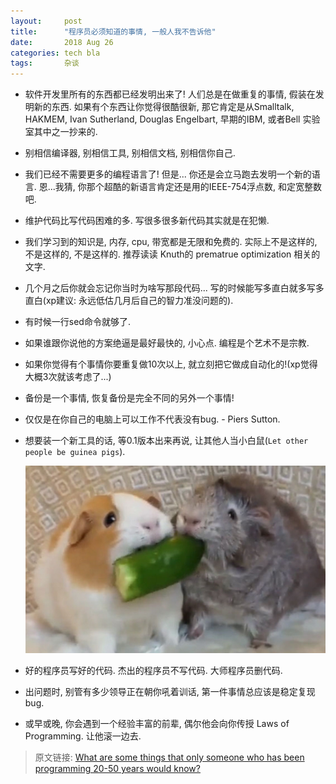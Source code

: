 ```yaml
---
layout:     post
title:      "程序员必须知道的事情, 一般人我不告诉他"
date:       2018 Aug 26
categories: tech bla
tags:       杂谈
---
```



-   软件开发里所有的东西都已经发明出来了!
    人们总是在做重复的事情, 假装在发明新的东西.
    如果有个东西让你觉得很酷很新, 那它肯定是从Smalltalk, HAKMEM, Ivan
    Sutherland, Douglas Engelbart, 早期的IBM, 或者Bell 实验室其中之一抄来的.



-   别相信编译器, 别相信工具, 别相信文档, 别相信你自己.


-   我们已经不需要更多的编程语言了!
    但是... 你还是会立马跑去发明一个新的语言.
    恩...我猜, 你那个超酷的新语言肯定还是用的IEEE-754浮点数, 和定宽整数吧.


-   维护代码比写代码困难的多.
    写很多很多新代码其实就是在犯懒.


-   我们学习到的知识是, 内存, cpu, 带宽都是无限和免费的. 实际上不是这样的,
    不是这样的, 不是这样的.
    推荐读读 Knuth的 prematrue optimization 相关的文字.


-   几个月之后你就会忘记你当时为啥写那段代码...
    写的时候能写多直白就多写多直白(xp建议: 永远低估几月后自己的智力准没问题的).


-   有时候一行sed命令就够了.


-   如果谁跟你说他的方案绝逼是最好最快的, 小心点.
    编程是个艺术不是宗教.


-   如果你觉得有个事情你要重复做10次以上, 就立刻把它做成自动化的!(xp觉得大概3次就该考虑了...)


-   备份是一个事情,  恢复备份是完全不同的另外一个事情!


-   仅仅是在你自己的电脑上可以工作不代表没有bug. - Piers Sutton.


-   想要装一个新工具的话, 等0.1版本出来再说, 让其他人当小白鼠(`Let other people be guinea pigs`).

    ![](/post-res/programmers-should-know/guinea-pig.png)



-   好的程序员写好的代码.
    杰出的程序员不写代码.
    大师程序员删代码.


-   出问题时, 别管有多少领导正在朝你吼着训话, 第一件事情总应该是稳定复现bug.


-   或早或晚, 你会遇到一个经验丰富的前辈, 偶尔他会向你传授 Laws of Programming.
    让他滚一边去.


> 原文链接:
> [What are some things that only someone who has been programming 20-50 years would know?](https://www.quora.com/What-are-some-things-that-only-someone-who-has-been-programming-20-50-years-would-know/answer/John-Byrd-2?share=bf7b4448&srid=uJiB)
